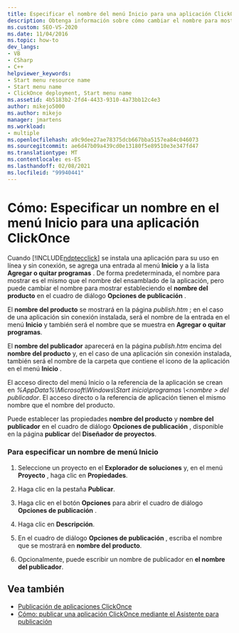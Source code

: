 ```yaml
---
title: Especificar el nombre del menú Inicio para una aplicación ClickOnce
description: Obtenga información sobre cómo cambiar el nombre para mostrar de la aplicación ClickOnce estableciendo el nombre del producto en el cuadro de diálogo Opciones de publicación.
ms.custom: SEO-VS-2020
ms.date: 11/04/2016
ms.topic: how-to
dev_langs:
- VB
- CSharp
- C++
helpviewer_keywords:
- Start menu resource name
- Start menu name
- ClickOnce deployment, Start menu name
ms.assetid: 4b5183b2-2fd4-4433-9310-4a73bb12c4e3
author: mikejo5000
ms.author: mikejo
manager: jmartens
ms.workload:
- multiple
ms.openlocfilehash: a9c9dee27ae78375dcb667bba5157ea84c046073
ms.sourcegitcommit: ae6d47b09a439cd0e13180f5e89510e3e347fd47
ms.translationtype: MT
ms.contentlocale: es-ES
ms.lasthandoff: 02/08/2021
ms.locfileid: "99940441"
---
```

# <a name="how-to-specify-a-start-menu-name-for-a-clickonce-application"></a>Cómo: Especificar un nombre en el menú Inicio para una aplicación ClickOnce
Cuando [!INCLUDE[ndptecclick](../deployment/includes/ndptecclick_md.md)] se instala una aplicación para su uso en línea y sin conexión, se agrega una entrada al menú **Inicio** y a la lista **Agregar o quitar programas** . De forma predeterminada, el nombre para mostrar es el mismo que el nombre del ensamblado de la aplicación, pero puede cambiar el nombre para mostrar estableciendo el **nombre del producto** en el cuadro de diálogo **Opciones de publicación** .

 El **nombre del producto** se mostrará en la página *publish.htm* ; en el caso de una aplicación sin conexión instalada, será el nombre de la entrada en el menú **Inicio** y también será el nombre que se muestra en **Agregar o quitar programas**.

 El **nombre del publicador** aparecerá en la página *publish.htm* encima del **nombre del producto** y, en el caso de una aplicación sin conexión instalada, también será el nombre de la carpeta que contiene el icono de la aplicación en el menú **Inicio** .

 El acceso directo del menú Inicio o la referencia de la aplicación se crean en *%AppData%\Microsoft\Windows\Start inicio\programas \\<nombre \> del publicador*. El acceso directo o la referencia de aplicación tienen el mismo nombre que el nombre del producto.

 Puede establecer las propiedades **nombre del producto** y **nombre del publicador** en el cuadro de diálogo **Opciones de publicación** , disponible en la página **publicar** del **Diseñador de proyectos**.

### <a name="to-specify-a-start-menu-name"></a>Para especificar un nombre de menú Inicio

1. Seleccione un proyecto en el **Explorador de soluciones** y, en el menú **Proyecto** , haga clic en **Propiedades**.

2. Haga clic en la pestaña **Publicar**.

3. Haga clic en el botón **Opciones** para abrir el cuadro de diálogo **Opciones de publicación** .

4. Haga clic en **Descripción**.

5. En el cuadro de diálogo **Opciones de publicación** , escriba el nombre que se mostrará en **nombre del producto**.

6. Opcionalmente, puede escribir un nombre de publicador en **el nombre del publicador**.

## <a name="see-also"></a>Vea también
- [Publicación de aplicaciones ClickOnce](../deployment/publishing-clickonce-applications.md)
- [Cómo: publicar una aplicación ClickOnce mediante el Asistente para publicación](../deployment/how-to-publish-a-clickonce-application-using-the-publish-wizard.md)